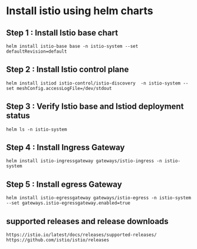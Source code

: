 # Install istio using helm charts

## Step 1 : Install Istio base chart

```
helm install istio-base base -n istio-system --set defaultRevision=default

```

## Step 2 : Install Istio control plane

```
helm install istiod istio-control/istio-discovery  -n istio-system --set meshConfig.accessLogFile=/dev/stdout

```

## Step 3 : Verify Istio base and Istiod deployment status

```
helm ls -n istio-system

```

## Step 4 : Install Ingress Gateway

```
helm install istio-ingressgateway gateways/istio-ingress -n istio-system

```

## Step 5 : Install egress Gateway

```
helm install istio-egressgateway gateways/istio-egress -n istio-system --set gateways.istio-egressgateway.enabled=true

```

## supported releases and release downloads

```
https://istio.io/latest/docs/releases/supported-releases/
https://github.com/istio/istio/releases

```
